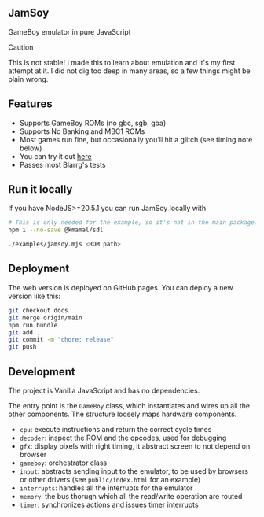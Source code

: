 JamSoy
---

GameBoy emulator in pure JavaScript

> [!CAUTION]
> This is not stable! I made this to learn about emulation and it's my first attempt at it. I did not dig too deep in many areas, so a few things might be plain wrong.

## Features

* Supports GameBoy ROMs (no gbc, sgb, gba)
* Supports No Banking and MBC1 ROMs
* Most games run fine, but occasionally you'll hit a glitch (see timing note below)
* You can try it out [here](https://shikaan.github.io/jamsoy/)
* Passes most Blarrg's tests

## Run it locally

If you have NodeJS>=20.5.1 you can run JamSoy locally with

```sh
# This is only needed for the example, so it's not in the main package.json
npm i --no-save @kmamal/sdl

./examples/jamsoy.mjs <ROM path>
```

## Deployment

The web version is deployed on GitHub pages. You can deploy a new version like this:

```sh
git checkout docs
git merge origin/main
npm run bundle
git add .
git commit -m "chore: release"
git push
```

## Development

The project is Vanilla JavaScript and has no dependencies.

The entry point is the `GameBoy` class, which instantiates and wires up all the
other components. The structure loosely maps hardware components.

* `cpu`: execute instructions and return the correct cycle times
* `decoder`: inspect the ROM and the opcodes, used for debugging
* `gfx`: display pixels with right timing, it abstract screen to not depend on browser
* `gameboy`: orchestrator class
* `input`: abstracts sending input to the emulator, to be used by browsers or other drivers (see `public/index.html` for an example)
* `interrupts`: handles all the interrupts for the emulator
* `memory`: the bus thorugh which all the read/write operation are routed
* `timer`: synchronizes actions and issues timer interrupts 